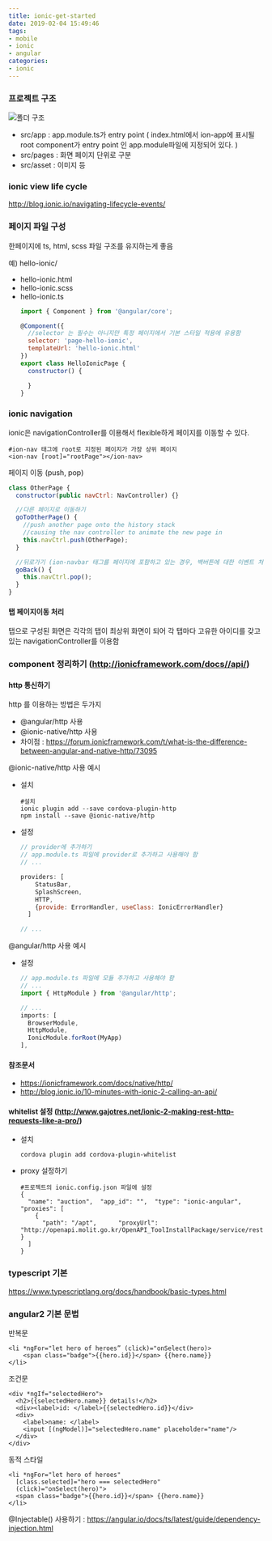 ```yaml
---
title: ionic-get-started
date: 2019-02-04 15:49:46
tags:
- mobile
- ionic
- angular
categories:
- ionic
---
```

### 프로젝트 구조

![폴더 구조](/images/ionic/folder_structure.png "folder_structure")

- src/app : app.module.ts가 entry point ( index.html에서 ion-app에 표시될 root component가 entry point 인 app.module파일에 지정되어 있다. )
- src/pages : 화면 페이지 단위로 구분
- src/asset : 이미지 등 

### ionic view life cycle

http://blog.ionic.io/navigating-lifecycle-events/

### 페이지 파일 구성

한페이지에 ts, html, scss 파일 구조를 유지하는게 좋음

예) hello-ionic/
- hello-ionic.html
- hello-ionic.scss
- hello-ionic.ts
  ```javascript
  import { Component } from '@angular/core';
  
  @Component({
    //selector 는 필수는 아니지만 특정 페이지에서 기본 스타일 적용에 유용함
    selector: 'page-hello-ionic',
    templateUrl: 'hello-ionic.html'
  })
  export class HelloIonicPage {
    constructor() {
  
    }
  }
  ```

### ionic navigation

ionic은 navigationController를 이용해서 flexible하게 페이지를 이동할 수 있다.

```sbtshell
#ion-nav 태그에 root로 지정된 페이지가 가장 상위 페이지
<ion-nav [root]="rootPage"></ion-nav>
```

페이지 이동 (push, pop)

```javascript
class OtherPage {
  constructor(public navCtrl: NavController) {}

  //다른 페이지로 이동하기
  goToOtherPage() {
    //push another page onto the history stack
    //causing the nav controller to animate the new page in
    this.navCtrl.push(OtherPage);
  }

  //뒤로가기 (ion-navbar 태그를 페이지에 포함하고 있는 경우, 백버튼에 대한 이벤트 처리가 자동으로 처리됨)
  goBack() {
    this.navCtrl.pop();
  }
}
```

#### 탭 페이지이동 처리

탭으로 구성된 화면은 각각의 탭이 최상위 화면이 되어 각 탭마다 고유한 아이디를 갖고 있는 navigationController를 이용함

### component 정리하기 (http://ionicframework.com/docs//api/)

#### http 통신하기

http 를 이용하는 방법은 두가지
- @angular/http 사용
- @ionic-native/http 사용 
- 차이점 : https://forum.ionicframework.com/t/what-is-the-difference-between-angular-and-native-http/73095

@ionic-native/http 사용 예시

- 설치
  ```sbtshell
  #설치
  ionic plugin add --save cordova-plugin-http
  npm install --save @ionic-native/http
  ```
- 설정
  ```javascript
  // provider에 추가하기
  // app.module.ts 파일에 provider로 추가하고 사용해야 함
  // ...
  
  providers: [
      StatusBar,
      SplashScreen,
      HTTP,
      {provide: ErrorHandler, useClass: IonicErrorHandler}
    ]
  
  // ...
  ```

@angular/http 사용 예시

- 설정
  ```javascript
  // app.module.ts 파일에 모듈 추가하고 사용해야 함
  // ...
  import { HttpModule } from '@angular/http';
  
  // ...
  imports: [
    BrowserModule,
    HttpModule,
    IonicModule.forRoot(MyApp)
  ],
  ```

#### 참조문서

- https://ionicframework.com/docs/native/http/
- http://blog.ionic.io/10-minutes-with-ionic-2-calling-an-api/


#### whitelist 설정 (http://www.gajotres.net/ionic-2-making-rest-http-requests-like-a-pro/)

- 설치
  ```sbtshell
  cordova plugin add cordova-plugin-whitelist
  ```
- proxy 설정하기
  ```sbtshell
  #프로젝트의 ionic.config.json 파일에 설정
  {
    "name": "auction",  "app_id": "",  "type": "ionic-angular",  "proxies": [
      {
        "path": "/apt",      "proxyUrl": "http://openapi.molit.go.kr/OpenAPI_ToolInstallPackage/service/rest/RTMSOBJSvc/getRTMSDataSvcAptTradeDev"    }
    ]
  }
  ```

### typescript 기본

https://www.typescriptlang.org/docs/handbook/basic-types.html

### angular2 기본 문법

반복문

```angular2html
<li *ngFor="let hero of heroes” (click)="onSelect(hero)>
    <span class="badge">{{hero.id}}</span> {{hero.name}}
</li>
```

조건문

```angular2html
<div *ngIf="selectedHero">
  <h2>{{selectedHero.name}} details!</h2>
  <div><label>id: </label>{{selectedHero.id}}</div>
  <div>
    <label>name: </label>
    <input [(ngModel)]="selectedHero.name" placeholder="name"/>
  </div>
</div>
```

동적 스타일

```angular2html
<li *ngFor="let hero of heroes"
  [class.selected]="hero === selectedHero"
  (click)="onSelect(hero)">
  <span class="badge">{{hero.id}}</span> {{hero.name}}
</li>
```

@Injectable() 사용하기 : https://angular.io/docs/ts/latest/guide/dependency-injection.html

